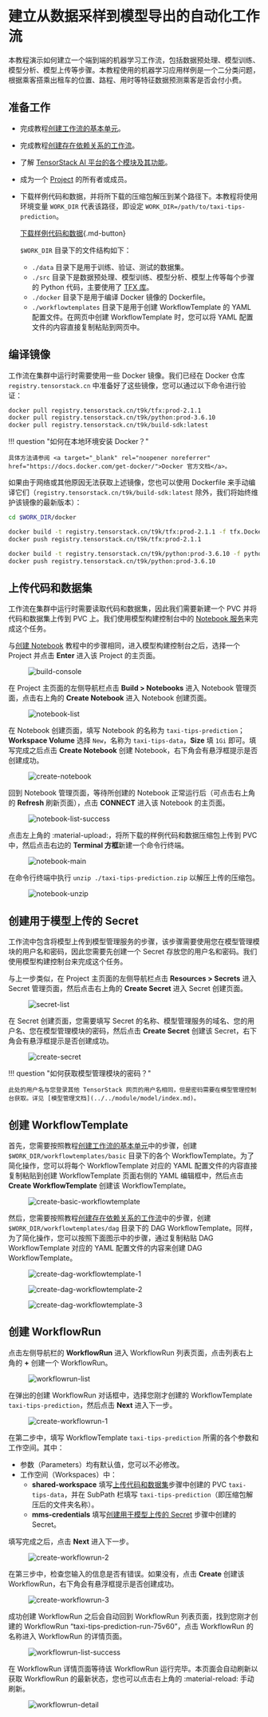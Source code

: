 # 建立从数据采样到模型导出的自动化工作流

本教程演示如何建立一个端到端的机器学习工作流，包括数据预处理、模型训练、模型分析、模型上传等步骤。本教程使用的机器学习应用样例是一个二分类问题，根据乘客搭乘出租车的位置、路程、用时等特征数据预测乘客是否会付小费。

## 准备工作

* 完成教程[创建工作流的基本单元](./create-basic-unit-of-workflow.md)。
* 完成教程[创建存在依赖关系的工作流](./create-workflow-including-dependencies.md)。
* 了解 [TensorStack AI 平台的各个模块及其功能](../../product-introduction/overview.md)。
* 成为一个 [Project](../../module/security/index.md#project) 的所有者或成员。
* 下载样例代码和数据，并将所下载的压缩包解压到某个路径下。本教程将使用环境变量 `WORK_DIR` 代表该路径，即设定 `WORK_DIR=/path/to/taxi-tips-prediction`。

    [下载样例代码和数据](../assets/guide/build-automatic-workflow/build-automatic-workflow-from-data-sampling-to-model-exporting/taxi-tips-prediction.zip){.md-button}

    `$WORK_DIR` 目录下的文件结构如下：

    * `./data` 目录下是用于训练、验证、测试的数据集。
    * `./src` 目录下是数据预处理、模型训练、模型分析、模型上传等每个步骤的 Python 代码，主要使用了 <a target="_blank" rel="noopener noreferrer" href="https://www.tensorflow.org/tfx">TFX 库</a>。
    * `./docker` 目录下是用于编译 Docker 镜像的 Dockerfile。
    * `./workflowtemplates` 目录下是用于创建 WorkflowTemplate 的 YAML 配置文件。在网页中创建 WorkflowTemplate 时，您可以将 YAML 配置文件的内容直接复制粘贴到网页中。


## 编译镜像

工作流在集群中运行时需要使用一些 Docker 镜像。我们已经在 Docker 仓库 `registry.tensorstack.cn` 中准备好了这些镜像，您可以通过以下命令进行验证：

```bash
docker pull registry.tensorstack.cn/t9k/tfx:prod-2.1.1
docker pull registry.tensorstack.cn/t9k/python:prod-3.6.10
docker pull registry.tensorstack.cn/t9k/build-sdk:latest
```

!!! question "如何在本地环境安装 Docker？"

    具体方法请参阅 <a target="_blank" rel="noopener noreferrer" href="https://docs.docker.com/get-docker/">Docker 官方文档</a>。

如果由于网络或其他原因无法获取上述镜像，您也可以使用 Dockerfile 来手动编译它们（`registry.tensorstack.cn/t9k/build-sdk:latest` 除外，我们将始终维护该镜像的最新版本）：

```bash
cd $WORK_DIR/docker

docker build -t registry.tensorstack.cn/t9k/tfx:prod-2.1.1 -f tfx.Dockerfile .
docker push registry.tensorstack.cn/t9k/tfx:prod-2.1.1

docker build -t registry.tensorstack.cn/t9k/python:prod-3.6.10 -f python3.Dockerfile .
docker push registry.tensorstack.cn/t9k/python:prod-3.6.10
```


## 上传代码和数据集

工作流在集群中运行时需要读取代码和数据集，因此我们需要新建一个 PVC 并将代码和数据集上传到 PVC 上。我们使用模型构建控制台中的 [Notebook 服务](../../module/building/notebook.md)来完成这个任务。

与[创建 Notebook](../develop-and-test-model/create-notebook.md) 教程中的步骤相同，进入模型构建控制台之后，选择一个 Project 并点击 **Enter** 进入该 Project 的主页面。

<figure class="screenshot">
  <img alt="build-console" src="../assets/guide/build-automatic-workflow/build-automatic-workflow-from-data-sampling-to-model-exporting/building.png" class="screenshot"/>
</figure>

在 Project 主页面的左侧导航栏点击 **Build&nbsp;> Notebooks** 进入 Notebook 管理页面，点击右上角的 **Create Notebook** 进入 Notebook 创建页面。

<figure class="screenshot">
  <img alt="notebook-list" src="../assets/guide/build-automatic-workflow/build-automatic-workflow-from-data-sampling-to-model-exporting/notebook-list.png" class="screenshot"/>
</figure>

在 Notebook 创建页面，填写 Notebook 的名称为 `taxi-tips-prediction`；**Workspace Volume** 选择 `New`，名称为 `taxi-tips-data`，**Size** 填 `1Gi` 即可。填写完成之后点击 **Create Notebook** 创建 Notebook，右下角会有悬浮框提示是否创建成功。

<figure class="screenshot">
  <img alt="create-notebook" src="../assets/guide/build-automatic-workflow/build-automatic-workflow-from-data-sampling-to-model-exporting/create-notebook.png" class="screenshot"/>
</figure>

回到 Notebook 管理页面，等待所创建的 Notebook 正常运行后（可点击右上角的 **Refresh** 刷新页面），点击 **CONNECT** 进入该 Notebook 的主页面。

<figure class="screenshot">
  <img alt="notebook-list-success" src="../assets/guide/build-automatic-workflow/build-automatic-workflow-from-data-sampling-to-model-exporting/notebook-list-success.png" class="screenshot"/>
</figure>

点击左上角的 :material-upload:，将所下载的样例代码和数据压缩包上传到 PVC 中，然后点击右边的 **Terminal 方框**新建一个命令行终端。

<figure class="screenshot">
  <img alt="notebook-main" src="../assets/guide/build-automatic-workflow/build-automatic-workflow-from-data-sampling-to-model-exporting/notebook-main.png" class="screenshot"/>
</figure>

在命令行终端中执行 `unzip ./taxi-tips-prediction.zip` 以解压上传的压缩包。

<figure class="screenshot">
  <img alt="notebook-unzip" src="../assets/guide/build-automatic-workflow/build-automatic-workflow-from-data-sampling-to-model-exporting/notebook-unzip.png" class="screenshot"/>
</figure>


## 创建用于模型上传的 Secret

工作流中包含将模型上传到模型管理服务的步骤，该步骤需要使用您在模型管理模块的用户名和密码，因此您需要先创建一个 Secret 存放您的用户名和密码。我们使用模型构建控制台来完成这个任务。

与上一步类似，在 Project 主页面的左侧导航栏点击 **Resources&nbsp;> Secrets** 进入 Secret 管理页面，然后点击右上角的 **Create Secret** 进入 Secret 创建页面。

<figure class="screenshot">
  <img alt="secret-list" src="../assets/guide/build-automatic-workflow/build-automatic-workflow-from-data-sampling-to-model-exporting/secret-list.png" class="screenshot"/>
</figure>

在 Secret 创建页面，您需要填写 Secret 的名称、模型管理服务的域名、您的用户名、您在模型管理模块的密码，然后点击 **Create Secret** 创建该 Secret，右下角会有悬浮框提示是否创建成功。

<figure class="screenshot">
  <img alt="create-secret" src="../assets/guide/build-automatic-workflow/build-automatic-workflow-from-data-sampling-to-model-exporting/create-secret.png" class="screenshot"/>
</figure>

!!! question "如何获取模型管理模块的密码？"

    此处的用户名与您登录其他 TensorStack 网页的用户名相同，但是密码需要在模型管理控制台获取。详见 [模型管理文档](../../module/model/index.md)。


## 创建 WorkflowTemplate

首先，您需要按照教程[创建工作流的基本单元](./create-basic-unit-of-workflow.md)中的步骤，创建 `$WORK_DIR/workflowtemplates/basic` 目录下的各个 WorkflowTemplate。为了简化操作，您可以将每个 WorkflowTemplate 对应的 YAML 配置文件的内容直接复制粘贴到创建 WorkflowTemplate 页面右侧的 YAML 编辑框中，然后点击 **Create WorkflowTemplate** 创建该 WorkflowTemplate。

<figure class="screenshot">
  <img alt="create-basic-workflowtemplate" src="../assets/guide/build-automatic-workflow/build-automatic-workflow-from-data-sampling-to-model-exporting/create-basic-workflowtemplate.png" class="screenshot"/>
</figure>

然后，您需要按照教程[创建存在依赖关系的工作流](./create-workflow-including-dependencies.md)中的步骤，创建 `$WORK_DIR/workflowtemplates/dag` 目录下的 DAG WorkflowTemplate。同样，为了简化操作，您可以按照下面图示中的步骤，通过复制粘贴 DAG WorkflowTemplate 对应的 YAML 配置文件的内容来创建 DAG WorkflowTemplate。

<figure class="screenshot">
  <img alt="create-dag-workflowtemplate-1" src="../assets/guide/build-automatic-workflow/build-automatic-workflow-from-data-sampling-to-model-exporting/create-dag-workflowtemplate-1.png" class="screenshot"/>
</figure>

<figure class="screenshot">
  <img alt="create-dag-workflowtemplate-2" src="../assets/guide/build-automatic-workflow/build-automatic-workflow-from-data-sampling-to-model-exporting/create-dag-workflowtemplate-2.png" class="screenshot"/>
</figure>

<figure class="screenshot">
  <img alt="create-dag-workflowtemplate-3" src="../assets/guide/build-automatic-workflow/build-automatic-workflow-from-data-sampling-to-model-exporting/create-dag-workflowtemplate-3.png" class="screenshot"/>
</figure>


## 创建 WorkflowRun

点击左侧导航栏的 **WorkflowRun** 进入 WorkflowRun 列表页面，点击列表右上角的 **+** 创建一个 WorkflowRun。

<figure class="screenshot">
  <img alt="workflowrun-list" src="../assets/guide/build-automatic-workflow/build-automatic-workflow-from-data-sampling-to-model-exporting/workflowrun-list.png" class="screenshot"/>
</figure>

在弹出的创建 WorkflowRun 对话框中，选择您刚才创建的 WorkflowTemplate `taxi-tips-prediction`，然后点击 **Next** 进入下一步。

<figure class="screenshot">
  <img alt="create-workflowrun-1" src="../assets/guide/build-automatic-workflow/build-automatic-workflow-from-data-sampling-to-model-exporting/create-workflowrun-1.png" class="screenshot"/>
</figure>

在第二步中，填写 WorkflowTemplate `taxi-tips-prediction` 所需的各个参数和工作空间。其中：

* 参数（Parameters）均有默认值，您可以不必修改。
* 工作空间（Workspaces）中：
    * **shared-workspace** 填写[上传代码和数据集](#上传代码和数据集)步骤中创建的 PVC `taxi-tips-data`，并在 SubPath 栏填写 `taxi-tips-prediction`（即压缩包解压后的文件夹名称）。
    * **mms-credentials** 填写[创建用于模型上传的 Secret](#创建用于模型上传的-secret) 步骤中创建的 Secret。

填写完成之后，点击 **Next** 进入下一步。

<figure class="screenshot">
  <img alt="create-workflowrun-2" src="../assets/guide/build-automatic-workflow/build-automatic-workflow-from-data-sampling-to-model-exporting/create-workflowrun-2.png" class="screenshot"/>
</figure>

在第三步中，检查您输入的信息是否有错误。如果没有，点击 **Create** 创建该 WorkflowRun，右下角会有悬浮框提示是否创建成功。

<figure class="screenshot">
  <img alt="create-workflowrun-3" src="../assets/guide/build-automatic-workflow/build-automatic-workflow-from-data-sampling-to-model-exporting/create-workflowrun-3.png" class="screenshot"/>
</figure>

成功创建 WorkflowRun 之后会自动回到 WorkflowRun 列表页面，找到您刚才创建的 WorkflowRun “taxi-tips-prediction-run-75v60”，点击 WorkflowRun 的名称进入 WorkflowRun 的详情页面。

<figure class="screenshot">
  <img alt="workflowrun-list-success" src="../assets/guide/build-automatic-workflow/build-automatic-workflow-from-data-sampling-to-model-exporting/workflowrun-list-success.png" class="screenshot"/>
</figure>

在 WorkflowRun 详情页面等待该 WorkflowRun 运行完毕。本页面会自动刷新以获取 WorkflowRun 的最新状态，您也可以点击右上角的 :material-reload: 手动刷新。

<figure class="screenshot">
  <img alt="workflowrun-detail" src="../assets/guide/build-automatic-workflow/build-automatic-workflow-from-data-sampling-to-model-exporting/workflowrun-detail.png" class="screenshot"/>
</figure>

